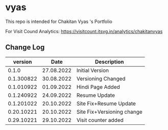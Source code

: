 # vyas
This repo is intended for Chakitan Vyas 's Portfolio


For Visit Cound Analytics:
https://visitcount.itsvg.in/analytics/chakitanvyas

## Change Log
version     |   Date          |   Description                   |
------------|-----------------|---------------------------------|
0.1.0       |   27.08.2022    |   Initial Version               |
0.1.300822  |   30.08.2022    |   Versioning Changed            |
0.1.010922  |   01.09.2022    |   Hindi Page Added              |
0.1.240922  |   24.09.2022    |   Resume Update                 |
0.1.201022  |   20.10.2022    |   Site Fix+Resume Update        |
0.20.10221  |   20.10.2022    |   Site Fix+Versioning change    |
0.29.10221  |   29.10.2022    |   Visit counter added           |

